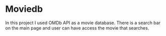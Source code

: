 # Moviedb

In this project I used OMDb API as a movie database. There is a search bar on the main page and user can have access the movie that searches.
